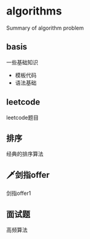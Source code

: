 
# algorithms
Summary of algorithm problem

## basis
一些基础知识
+ 模板代码
+ 语法基础


## leetcode
leetcode题目

## 排序
经典的排序算法

## 🗡剑指offer
剑指offer1

## 面试题
高频算法

